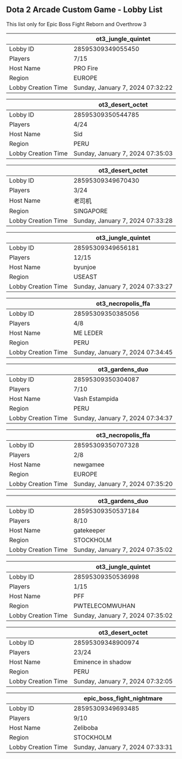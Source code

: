 ## Dota 2 Arcade Custom Game - Lobby List

This list only for Epic Boss Fight Reborn and Overthrow 3

|  | ot3_jungle_quintet |
| ------ | ------ |
| Lobby ID | 28595309349055450 |
| Players | 7/15 |
| Host Name | PRO Fire |
| Region | EUROPE |
| Lobby Creation Time | Sunday, January 7, 2024 07:32:22 |


|  | ot3_desert_octet |
| ------ | ------ |
| Lobby ID | 28595309350544785 |
| Players | 4/24 |
| Host Name | Sid |
| Region | PERU |
| Lobby Creation Time | Sunday, January 7, 2024 07:35:03 |


|  | ot3_desert_octet |
| ------ | ------ |
| Lobby ID | 28595309349670430 |
| Players | 3/24 |
| Host Name | 老司机 |
| Region | SINGAPORE |
| Lobby Creation Time | Sunday, January 7, 2024 07:33:28 |


|  | ot3_jungle_quintet |
| ------ | ------ |
| Lobby ID | 28595309349656181 |
| Players | 12/15 |
| Host Name | byunjoe |
| Region | USEAST |
| Lobby Creation Time | Sunday, January 7, 2024 07:33:27 |


|  | ot3_necropolis_ffa |
| ------ | ------ |
| Lobby ID | 28595309350385056 |
| Players | 4/8 |
| Host Name | ME LEDER |
| Region | PERU |
| Lobby Creation Time | Sunday, January 7, 2024 07:34:45 |


|  | ot3_gardens_duo |
| ------ | ------ |
| Lobby ID | 28595309350304087 |
| Players | 7/10 |
| Host Name | Vash Estampida |
| Region | PERU |
| Lobby Creation Time | Sunday, January 7, 2024 07:34:37 |


|  | ot3_necropolis_ffa |
| ------ | ------ |
| Lobby ID | 28595309350707328 |
| Players | 2/8 |
| Host Name | newgamee |
| Region | EUROPE |
| Lobby Creation Time | Sunday, January 7, 2024 07:35:20 |


|  | ot3_gardens_duo |
| ------ | ------ |
| Lobby ID | 28595309350537184 |
| Players | 8/10 |
| Host Name | gatekeeper |
| Region | STOCKHOLM |
| Lobby Creation Time | Sunday, January 7, 2024 07:35:02 |


|  | ot3_jungle_quintet |
| ------ | ------ |
| Lobby ID | 28595309350536998 |
| Players | 1/15 |
| Host Name | PFF |
| Region | PWTELECOMWUHAN |
| Lobby Creation Time | Sunday, January 7, 2024 07:35:02 |


|  | ot3_desert_octet |
| ------ | ------ |
| Lobby ID | 28595309348900974 |
| Players | 23/24 |
| Host Name | Eminence in shadow |
| Region | PERU |
| Lobby Creation Time | Sunday, January 7, 2024 07:32:05 |


|  | epic_boss_fight_nightmare |
| ------ | ------ |
| Lobby ID | 28595309349693485 |
| Players | 9/10 |
| Host Name | Zeliboba |
| Region | STOCKHOLM |
| Lobby Creation Time | Sunday, January 7, 2024 07:33:31 |


